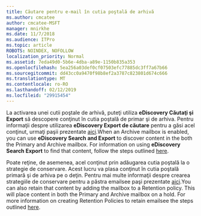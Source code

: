 ```yaml
---
title: Căutare pentru e-mail în cutia poştală de arhivă
ms.author: cmcatee
author: cmcatee-MSFT
manager: mnirkhe
ms.date: 11/7/2018
ms.audience: ITPro
ms.topic: article
ROBOTS: NOINDEX, NOFOLLOW
localization_priority: Normal
ms.assetid: 7eda49d0-5b6e-4dba-a89e-1150b835a353
ms.openlocfilehash: 5ea256a03def0cf07503efc77885dc3ff7a67b66
ms.sourcegitcommit: dd43cc0a9470f98b8ef2a3787c823801d674c666
ms.translationtype: MT
ms.contentlocale: ro-RO
ms.lasthandoff: 02/12/2019
ms.locfileid: "29915454"
---
```

<span data-ttu-id="a2b8c-p101">La activarea unei cutii poştale de arhivă, puteţi utiliza **eDiscovery Căutaţi şi Export** să descopere conţinut în cutia poştală de primar şi de arhiva. Pentru informaţii despre utilizarea **eDiscovery Export de căutare** pentru a găsi acel conţinut, urmaţi paşii prezentate [aici](https://docs.microsoft.com/office365/securitycompliance/export-search-results).</span><span class="sxs-lookup"><span data-stu-id="a2b8c-p101">When an Archive mailbox is enabled, you can use **eDiscovery Search and Export** to discover content in the both the Primary and Archive mailbox. For information on using **eDiscovery Search Export** to find that content, follow the steps outlined [here](https://docs.microsoft.com/office365/securitycompliance/export-search-results).</span></span>
  
<span data-ttu-id="a2b8c-p102">Poate reţine, de asemenea, acel conţinut prin adăugarea cutia poştală la o strategie de conservare. Acest lucru va plasa conţinut în cutia poştală primară şi de arhiva pe o deţin. Pentru mai multe informaţii despre crearea strategiile de conservare pentru a păstra emailsee paşi prezentate [aici](https://docs.microsoft.com/Office365/securitycompliance/retention-policies).</span><span class="sxs-lookup"><span data-stu-id="a2b8c-p102">You can also retain that content by adding the mailbox to a Retention policy. This will place content in both the Primary and Archive mailbox on a hold. For more information on creating Retention Policies to retain emailsee the steps outlined [here](https://docs.microsoft.com/Office365/securitycompliance/retention-policies).</span></span>
  

